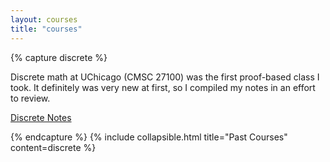 ```yaml
---
layout: courses
title: "courses"
---
```


{% capture discrete %}

Discrete math at UChicago (CMSC 27100) was the first proof-based class I took.
It definitely was very new at first, so I compiled my notes in an effort to
review.

[Discrete Notes](/courses/discrete-math/discrete-notes.pdf)

{% endcapture %}
{% include collapsible.html title="Past Courses" content=discrete %}